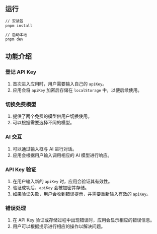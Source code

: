 ## 运行

```bash
// 安装包
pnpm install

// 启动本地
pnpm dev
```

## 功能介绍

### 登记 API Key

1. 首次进入应用时，用户需要输入自己的 `apiKey`。
2. 应用会将 `apiKey` 加密后存储在 `localStorage` 中，以便后续使用。

### 切换免费模型

1. 提供了两个免费的模型供用户切换使用。
2. 可以根据需要选择不同的模型。

### AI 交互

1. 可以通过输入框与 AI 进行对话。
2. 应用会根据用户输入调用相应的 AI 模型进行响应。

### API Key 验证

1. 在用户输入新的 `apiKey` 时，应用会验证其有效性。
2. 验证成功后，`apiKey` 会被加密并存储。
3. 如果验证失败，用户会收到错误提示，并需要重新输入有效的 `apiKey`。

### 错误处理

1. 在 API Key 验证或存储过程中出现错误时，应用会显示相应的错误信息。
2. 用户可以根据提示进行相应的操作以解决问题。
